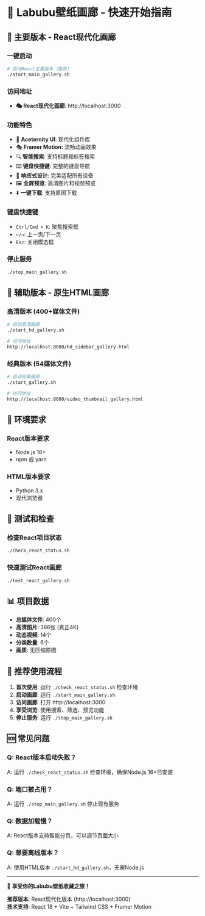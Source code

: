 # 🚀 Labubu壁纸画廊 - 快速开始指南

## 🌟 主要版本 - React现代化画廊

### 一键启动
```bash
# 启动React主要版本（推荐）
./start_main_gallery.sh
```

### 访问地址
- **🎭 React现代化画廊**: http://localhost:3000

### 功能特色
- 🎨 **Aceternity UI**: 现代化组件库
- 🎭 **Framer Motion**: 流畅动画效果
- 🔍 **智能搜索**: 支持标题和标签搜索
- ⌨️ **键盘快捷键**: 完整的键盘导航
- 📱 **响应式设计**: 完美适配所有设备
- 🖼️ **全屏预览**: 高清图片和视频预览
- ⬇️ **一键下载**: 支持原图下载

### 键盘快捷键
- `Ctrl/Cmd + K`: 聚焦搜索框
- `←/→`: 上一页/下一页
- `Esc`: 关闭模态框

### 停止服务
```bash
./stop_main_gallery.sh
```

## 🎨 辅助版本 - 原生HTML画廊

### 高清版本 (400+媒体文件)
```bash
# 启动高清画廊
./start_hd_gallery.sh

# 访问地址
http://localhost:8080/hd_sidebar_gallery.html
```

### 经典版本 (54媒体文件)
```bash
# 启动经典画廊
./start_gallery.sh

# 访问地址
http://localhost:8080/video_thumbnail_gallery.html
```

## 🔧 环境要求

### React版本要求
- Node.js 16+
- npm 或 yarn

### HTML版本要求
- Python 3.x
- 现代浏览器

## 🧪 测试和检查

### 检查React项目状态
```bash
./check_react_status.sh
```

### 快速测试React画廊
```bash
./test_react_gallery.sh
```

## 📊 项目数据
- **总媒体文件**: 400个
- **高清图片**: 386张 (真正4K)
- **动态视频**: 14个
- **分类数量**: 6个
- **画质**: 无压缩原图

## 🎯 推荐使用流程

1. **首次使用**: 运行 `./check_react_status.sh` 检查环境
2. **启动画廊**: 运行 `./start_main_gallery.sh`
3. **访问画廊**: 打开 http://localhost:3000
4. **享受浏览**: 使用搜索、筛选、预览功能
5. **停止服务**: 运行 `./stop_main_gallery.sh`

## 🆘 常见问题

### Q: React版本启动失败？
A: 运行 `./check_react_status.sh` 检查环境，确保Node.js 16+已安装

### Q: 端口被占用？
A: 运行 `./stop_main_gallery.sh` 停止现有服务

### Q: 数据加载慢？
A: React版本支持智能分页，可以调节页面大小

### Q: 想要离线版本？
A: 使用HTML版本 `./start_hd_gallery.sh`，无需Node.js

---

🎉 **享受你的Labubu壁纸收藏之旅！**

**推荐版本**: React现代化版本 (http://localhost:3000)  
**技术支持**: React 18 + Vite + Tailwind CSS + Framer Motion

